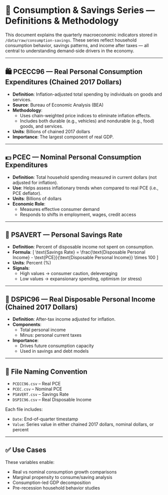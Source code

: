 # 📘 Consumption & Savings Series — Definitions & Methodology

This document explains the quarterly macroeconomic indicators stored in `/data/raw/consumption-savings`. These series reflect household consumption behavior, savings patterns, and income after taxes — all central to understanding demand-side drivers in the economy.

---

## 🛍️ PCECC96 — Real Personal Consumption Expenditures (Chained 2017 Dollars)

- **Definition**: Inflation-adjusted total spending by individuals on goods and services.
- **Source**: Bureau of Economic Analysis (BEA)
- **Methodology**:
  - Uses chain-weighted price indices to eliminate inflation effects.
  - Includes both durable (e.g., vehicles) and nondurable (e.g., food) goods, and services.
- **Units**: Billions of chained 2017 dollars
- **Importance**: The largest component of real GDP.

---

## 💵 PCEC — Nominal Personal Consumption Expenditures

- **Definition**: Total household spending measured in current dollars (not adjusted for inflation).
- **Use**: Helps assess inflationary trends when compared to real PCE (i.e., PCE deflator).
- **Units**: Billions of dollars
- **Economic Role**:
  - Measures effective consumer demand
  - Responds to shifts in employment, wages, credit access

---

## 🏦 PSAVERT — Personal Savings Rate

- **Definition**: Percent of disposable income not spent on consumption.
- **Formula**:
  \[
  \\text{Savings Rate} = \\frac{\\text{Disposable Personal Income} - \\text{PCE}}{\\text{Disposable Personal Income}} \\times 100
  \]
- **Units**: Percent (%)
- **Signals**:
  - High values → consumer caution, deleveraging
  - Low values → expansionary spending, optimism (or stress)

---

## 🧾 DSPIC96 — Real Disposable Personal Income (Chained 2017 Dollars)

- **Definition**: After-tax income adjusted for inflation.
- **Components**:
  - Total personal income
  - Minus: personal current taxes
- **Importance**:
  - Drives future consumption capacity
  - Used in savings and debt models

---

## 📁 File Naming Convention

- `PCECC96.csv` – Real PCE
- `PCEC.csv` – Nominal PCE
- `PSAVERT.csv` – Savings Rate
- `DSPIC96.csv` – Real Disposable Income

Each file includes:
- `Date`: End-of-quarter timestamp
- `Value`: Series value in either chained 2017 dollars, nominal dollars, or percent

---

## ✅ Use Cases

These variables enable:
- Real vs nominal consumption growth comparisons
- Marginal propensity to consume/saving analysis
- Consumption-led GDP decomposition
- Pre-recession household behavior studies